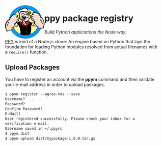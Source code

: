 <img src="/static/img/popeye-small.png" align="left"></img>
# ppy package registry

*Build Python applications the Node way.*

[PPY][ppy] is kind of a Node.js clone: An engine based on Python that lays the
foundation for loading Python modules resolved from actual filenames with a
`require()` function.

  [ppy]: https://github.com/ppym/engine

## Upload Packages

You have to register an account via the **ppym** command and then validate
your e-mail address in order to upload packages.

    $ ppym register --agree-tos --save
    Username? ...
    Password?
    Confirm Password?
    E-Mail?
    User registered successfully. Please check your inbox for a
    verification e-mail.
    Username saved in ~/.ppyrc
    $ ppym dist
    $ ppym upload dist/mypackage-1.0.0.tar.gz
